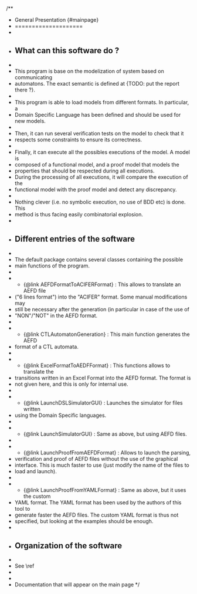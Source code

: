 /**
 * General Presentation {#mainpage}
 * ====================
 * 
 * ## What can this software do ?
 * 
 * This program is base on the modelization of system based on communicating
 * automatons. The exact semantic is defined at {TODO: put the report there ?}.
 * 
 * This program is able to load models from different formats. In particular, a
 * Domain Specific Language has been defined and should be used for new models.
 * 
 * Then, it can run several verification tests on the model to check that it
 * respects some constraints to ensure its correctness.
 * 
 * Finally, it can execute all the possibles executions of the model. A model is
 * composed of a functional model, and a proof model that models the
 * properties that should be respected during all executions.
 * During the processing of all executions, it will compare the execution of the
 * functional model with the proof model and detect any discrepancy.
 * 
 * Nothing clever (i.e. no symbolic execution, no use of BDD etc) is done. This
 * method is thus facing easily combinatorial explosion.
 * 
 * ## Different entries of the software
 * 
 * The default package contains several classes containing the possible
 * main functions of the program.
 * 
 * - {@link AEFDFormatToACIFERFormat} : This allows to translate an AEFD file
 * ("6 lines format") into the "ACIFER" format. Some manual modifications may
 * still be necessary after the generation (in particular in case of the use of
 * "NON"/"NOT" in the AEFD format.
 * 
 * - {@link CTLAutomatonGeneration} : This main function generates the AEFD
 * format of a CTL automata.
 * 
 * - {@link ExcelFormatToAEDFFormat} : This functions allows to translate the
 * transitions written in an Excel Format into the AEFD format. The format is
 * not given here, and this is only for internal use.
 * 
 * - {@link LaunchDSLSimulatorGUI} : Launches the simulator for files written
 * using the Domain Specific languages.
 * 
 * - {@link LaunchSimulatorGUI} : Same as above, but using AEFD files.
 * 
 * - {@link LaunchProofFromAEFDFormat} : Allows to launch the parsing,
 * verification and proof of AEFD files without the use of the graphical
 * interface. This is much faster to use (just modify the name of the files to
 * load and launch).
 * 
 * - {@link LaunchProofFromYAMLFormat} : Same as above, but it uses the custom
 * YAML format. The YAML format has been used by the authors of this tool to
 * generate faster the AEFD files. The custom YAML format is thus not
 * specified, but looking at the examples should be enough.
 * 
 * ## Organization of the software
 * 
 * See \ref
 * 
 * 
 * Documentation that will appear on the main page
 */